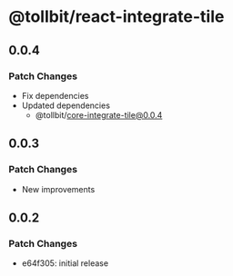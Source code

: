 # @tollbit/react-integrate-tile

## 0.0.4

### Patch Changes

- Fix dependencies
- Updated dependencies
  - @tollbit/core-integrate-tile@0.0.4

## 0.0.3

### Patch Changes

- New improvements

## 0.0.2

### Patch Changes

- e64f305: initial release
